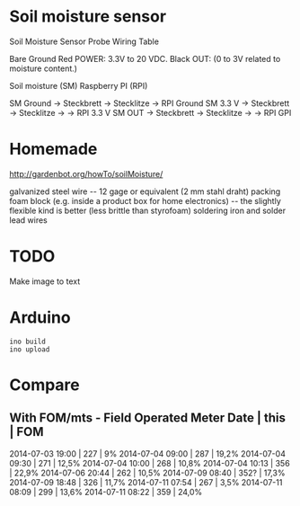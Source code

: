 Soil moisture sensor
=========

Soil Moisture Sensor Probe Wiring Table

Bare    Ground
Red     POWER:  3.3V to 20 VDC.
Black   OUT: (0 to 3V related  to moisture content.)


Soil moisture (SM)
Raspberry PI (RPI)

SM Ground -> Steckbrett -> Stecklitze -> RPI Ground
SM 3.3 V -> Steckbrett -> Stecklitze -> -> RPI 3.3 V
SM OUT -> Steckbrett -> Stecklitze -> -> RPI GPI


Homemade
========

http://gardenbot.org/howTo/soilMoisture/

galvanized steel wire -- 12 gage or equivalent (2 mm stahl draht)
packing foam block (e.g. inside a product box for home electronics) -- the slightly flexible kind is better (less brittle than styrofoam)
soldering iron and solder
lead wires



TODO
=====
Make image to text


Arduino
=====

    ino build
    ino upload


Compare
=====
With FOM/mts - Field Operated Meter
Date      |    this  | FOM
------------------------------
2014-07-03 19:00 |   227  | 9%
2014-07-04 09:00 |   287  | 19,2%
2014-07-04 09:30 |   271  | 12,5%
2014-07-04 10:00 |   268  | 10,8%
2014-07-04 10:13 |   356  | 22,9%
2014-07-06 20:44 |   262  | 10,5%
2014-07-09 08:40 |   352?  | 17,3%
2014-07-09 18:48 |   326  | 11,7%
2014-07-11 07:54 |   267  | 3,5%
2014-07-11 08:09 |   299  | 13,6%
2014-07-11 08:22 |   359  | 24,0%


